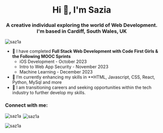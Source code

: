 <h1 align="center">Hi 👋, I'm Sazia</h1>
<h3 align="center">A creative individual exploring the world of Web Development. I'm based in Cardiff, South Wales, UK</h3>

<p align="left"> <img src="https://komarev.com/ghpvc/?username=saz1a&label=Profile%20views&color=0e75b6&style=flat" alt="saz1a" /> </p>

- 🔭 I have completed **Full Stack Web Development with Code First Girls & the Following MOOC Sprints**
  - iOS Development - October 2023
  - Intro to Web App Security - November 2023
  - Machine Learning - December 2023
- 🌱 I’m currently enhancing my skills in **HTML, Javascript, CSS, React, Python, MySql and more
- 🌱 I am transitioning careers and seeking opportunities within the tech industry to further develop my skills.

<h3 align="left">Connect with me:</h3>
<p align="left">
</p>

<p><img align="left" src="https://github-readme-stats.vercel.app/api/top-langs?username=saz1a&show_icons=true&locale=en&layout=compact" alt="saz1a" /></p>

<p>&nbsp;<img align="center" src="https://github-readme-stats.vercel.app/api?username=saz1a&show_icons=true&locale=en" alt="saz1a" /></p>

<p><img align="center" src="https://github-readme-streak-stats.herokuapp.com/?user=saz1a&" alt="saz1a" /></p>
